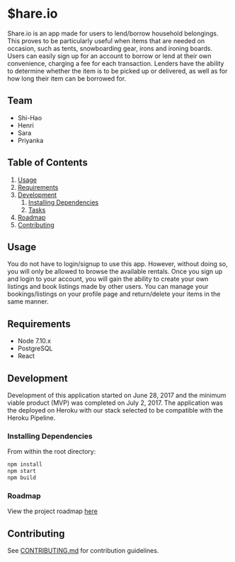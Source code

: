 # $hare.io

Share.io is an app made for users to lend/borrow household belongings. This proves to be particularly useful when items that are needed on occasion, such as tents, snowboarding gear, irons and ironing boards. Users can easily sign up for an account to borrow or lend at their own convenience, charging a fee for each transaction. Lenders have the ability to determine whether the item is to be picked up or delivered, as well as for how long their item can be borrowed for.


## Team

  - Shi-Hao
  - Henri
  - Sara
  - Priyanka

## Table of Contents

1. [Usage](#Usage)
2. [Requirements](#requirements)
3. [Development](#development)
    1. [Installing Dependencies](#installing-dependencies)
    2. [Tasks](#tasks)
4. [Roadmap](#roadmap)
5. [Contributing](#contributing)

## Usage

You do not have to login/signup to use this app. However, without doing so, you will only be allowed to browse the available rentals. Once you sign up and login to your account, you will gain the ability to create your own listings and book listings made by other users. You can manage your bookings/listings on your profile page and return/delete your items in the same manner.

## Requirements

- Node 7.10.x
- PostgreSQL
- React

## Development

Development of this application started on June 28, 2017 and the minimum viable product (MVP) was completed on July 2, 2017. The application was the deployed on Heroku with our stack selected to be compatible with the Heroku Pipeline. 

### Installing Dependencies

From within the root directory:

```sh
npm install 
npm start
npm build
```

### Roadmap

View the project roadmap [here](https://docs.google.com/document/d/1ARwPDMHQC3DjU9DR7hvGFdR2Lv7osXRiRd2s7uItT6c/edit?usp=sharing)


## Contributing

See [CONTRIBUTING.md](CONTRIBUTING.md) for contribution guidelines.
